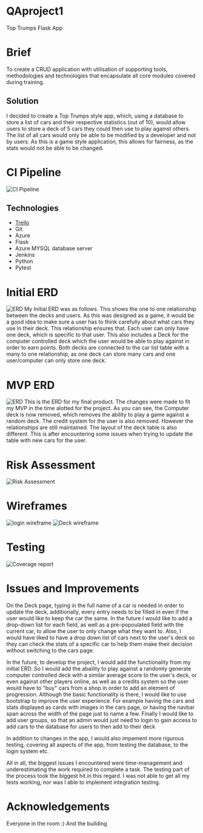 # QAproject1
Top Trumps Flask App

# Brief
To create a CRUD application with utilisation of supporting tools, methodologies and technologies that encapsulate all core modules covered during training.

## Solution
I decided to create a Top Trumps style app, which, using a database to store a list of cars and their respective statistics (out of 10), would allow users to store a deck of 5 cars they could then use to play against others.
The list of all cars would only be able to be modified by a developer and not by users. As this is a game style application, this allows for fairness, as the stats would not be able to be changed.

# CI Pipeline
![CI Pipeline](https://github.com/hman191/QAproject1/blob/master/Documentation/Screen%20Shot%202020-03-08%20at%2012.07.12.png "CI Pipeline")

## Technologies
* [Trello](https://trello.com/b/moiNF5ka/top-trumps-project)
* Git
* Azure
* Flask
* Azure MYSQL database server
* Jenkins
* Python
* Pytest

# Initial ERD
![ERD](https://github.com/hman191/QAproject1/blob/master/Documentation/Screen%20Shot%202020-03-07%20at%2016.28.00.png "Initial ERD")
My Initial ERD was as follows. This shows the one to one relationship between the decks and users. As this was designed as a game, it would be a good idea to make sure a user has to think carefully about what cars they use in their deck. This relationship ensures that. Each user can only have one deck, which is specific to that user. This also includes a Deck for the computer controlled deck which the user would be able to play against in order to earn points. Both decks are connected to the car list table with a many to one relationship, as one deck can store many cars and one user/computer can only store one deck.

# MVP ERD
![ERD](https://github.com/hman191/QAproject1/blob/master/Documentation/Screen%20Shot%202020-03-08%20at%2014.00.59.png "MVP ERD")
This is the ERD for my final product. The changes were made to fit my MVP in the time alotted for the project. As you can see, the Computer deck is now removed, which removes the ability to play a game against a random deck. The credit system for the user is also removed. However the relationships are still maintained. The layout of the deck table is also different. This is after encountering some issues when trying to update the table with new cars for the user.

# Risk Assessment
![Risk Assessment](https://github.com/hman191/QAproject1/blob/master/Documentation/Screen%20Shot%202020-03-07%20at%2021.37.24.png "Risk Assessment")

# Wireframes
![login wireframe](https://github.com/hman191/QAproject1/blob/master/Documentation/Screen%20Shot%202020-03-07%20at%2017.11.08.png "Login Wireframe")
![Deck wireframe](https://github.com/hman191/QAproject1/blob/master/Documentation/Screen%20Shot%202020-03-07%20at%2017.18.21.png "Deck Wireframe")

# Testing
![Coverage report](https://github.com/hman191/QAproject1/blob/master/Documentation/Screen%20Shot%202020-03-09%20at%2002.20.12.png "Coverage Report")

# Issues and Improvements
On the Deck page, typing in the full name of a car is needed in order to update the deck, additionally, every entry needs to be filled in even if the user would like to keep the car the same. In the future I would like to add a drop-down list for each field, as well as a pre-popoulated field with the current car, to allow the user to only change what they want to.
Also, I would have liked to have a drop down list of cars next to the user's deck so they can check the stats of a specific car to help them make their decision without switching to the cars page.

In the future, to develop the project, I would add the functionality from my initial ERD. So I would add the abaility to play against a randomly generate computer controlled deck with a similar average score to the user's deck, or even against other players online, as well as a credits system so the user would have to "buy" cars from a shop in order to add an element of progression.
Although the basic functionality is there, I would like to use bootstrap to improve the user experience. For example having the cars and stats displayed as cards with images in the cars page, or having the navbar span across the width of the page just to name a few.
Finally I would like to add user groups, so that an admin would just need to login to gain access to add cars to the database for users to then add to their deck

In addition to changes in the app, I would also impement more rigurous testing, covering all aspects of the app, from testing the database, to the login system etc.

All in all, the biggest issues I encountered were time-management and underestimating the work required to complete a task. The testing part of the process took the biggest hit in this regard. I was not able to get all my tests working, nor was I able to implement integration testing.

# Acknowledgements
Everyone in the room :)
And the building

